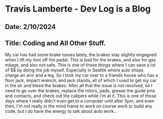 # Travis Lamberte - Dev Log is a Blog

## Date: 2/10/2024

## Title: Coding and All Other Stuff.

My car has had some brake issues lately, the brakes stay slightly engagned when I lift my foot off the pedal. This is bad for the brakes, and also for gas milage, and also not safe. This is one of those things where I can save a lot of $$ by doing the job myself. Especially in Seattle where auto shops charge an arm and a leg. So I took my car over to a friends house who has a floor jack, impact wrench, and jack stands, all of which I used to get my car in the air and bleed the brakes. After all that the issue is not resolved, so I need to go over the brakes, replace the rotors, pads, grease the guide pins and contacts, and check out the calipers while I'm at it. This is one of those days where I really didn't even get to a computer until after 5pm, and even then, I'm not really in the mind frame to work on course work or build any code, but I do have the energy to talk about auto work...
